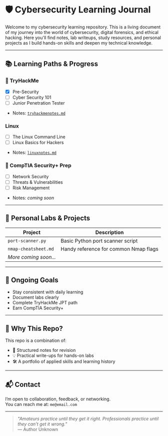 # 🛡️ Cybersecurity Learning Journal

Welcome to my cybersecurity learning repository. This is a living document of my journey into the world of cybersecurity, digital forensics, and ethical hacking. Here you'll find notes, lab writeups, study resources, and personal projects as I build hands-on skills and deepen my technical knowledge.

---

## 📚 Learning Paths & Progress

### 🔐 TryHackMe
- [x] Pre-Security
- [ ] Cyber Security 101
- [ ] Junior Penetration Tester
- Notes: [`tryhackmenotes.md`](./tryhackme/tryhackmenotes.md)

### Linux
- [ ] The Linux Command Line
- [ ] Linux Basics for Hackers
- Notes: [`linuxnotes.md`](./linux/linuxnotes.md)

### 📜 CompTIA Security+ Prep
- [ ] Network Security
- [ ] Threats & Vulnerabilities
- [ ] Risk Management
- Notes: _coming soon_

---

## 🧪 Personal Labs & Projects
| Project | Description |
|--------|-------------|
| `port-scanner.py` | Basic Python port scanner script |
| `nmap-cheatsheet.md` | Handy reference for common Nmap flags |
| _More coming soon..._ |

---

## 🚧 Ongoing Goals
- Stay consistent with daily learning
- Document labs clearly
- Complete TryHackMe JPT path
- Earn CompTIA Security+

---

## 🧠 Why This Repo?
This repo is a combination of:
- 🧾 Structured notes for revision
- 💡 Practical write-ups for hands-on labs
- 🛠️ A portfolio of applied skills and learning history

---

## 📬 Contact
I’m open to collaboration, feedback, or networking.  
You can reach me at: `me@email.com`

---

> _"Amateurs practice until they get it right. Professionals practice until they can’t get it wrong."_  
> — Author Unknown

